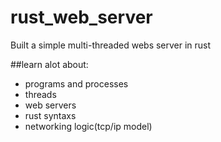 # rust_web_server
Built a simple multi-threaded webs server in rust

##learn alot about:
- programs and processes
- threads
- web servers
- rust syntaxs
- networking logic(tcp/ip model)
